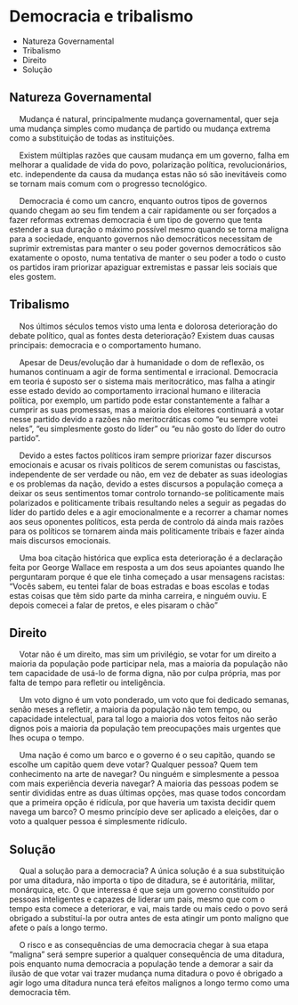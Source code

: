 # Democracia e tribalismo 

* Natureza Governamental
* Tribalismo
* Direito
* Solução


## Natureza Governamental 
&emsp; Mudança é natural, principalmente mudança governamental, quer seja uma mudança simples como mudança de partido ou mudança extrema como a substituição de todas as instituições. 

&emsp; Existem múltiplas razões que causam mudança em um governo, falha em melhorar a qualidade de vida do povo, polarização política, revolucionários, etc. independente da causa da mudança estas não só são inevitáveis como se tornam mais comum com o progresso tecnológico. 

&emsp; Democracia é como um cancro, enquanto outros tipos de governos quando chegam ao seu fim tendem a cair rapidamente ou ser forçados a fazer reformas extremas democracia é um tipo de governo que tenta estender a sua duração o máximo possível mesmo quando se torna maligna para a sociedade, enquanto governos não democráticos necessitam de suprimir extremistas para manter o seu poder governos democráticos são exatamente o oposto, numa tentativa de manter o seu poder a todo o custo os partidos iram priorizar apaziguar extremistas e passar leis sociais que eles gostem. 

## Tribalismo 
&emsp; Nos últimos séculos temos visto uma lenta e dolorosa deterioração do debate político, qual as fontes desta deterioração? Existem duas causas principais: democracia e o comportamento humano. 

&emsp; Apesar de Deus/evolução dar à humanidade o dom de reflexão, os humanos continuam a agir de forma sentimental e irracional. Democracia em teoria é suposto ser o sistema mais meritocrático, mas falha a atingir esse estado devido ao comportamento irracional humano e iliteracia política, por exemplo, um partido pode estar constantemente a falhar a cumprir as suas promessas, mas a maioria dos eleitores continuará a votar nesse partido devido a razões não meritocráticas como “eu sempre votei neles”, “eu simplesmente gosto do líder” ou “eu não gosto do líder do outro partido”. 

&emsp; Devido a estes factos políticos iram sempre priorizar fazer discursos emocionais e acusar os rivais políticos de serem comunistas ou fascistas, independente de ser verdade ou não, em vez de debater as suas ideologias e os problemas da nação, devido a estes discursos a população começa a deixar os seus sentimentos tomar controlo tornando-se politicamente mais polarizados e politicamente tribais resultando neles a seguir as pegadas do líder do partido deles e a agir emocionalmente e a recorrer a chamar nomes aos seus oponentes políticos, esta perda de controlo dá ainda mais razões para os políticos se tornarem ainda mais politicamente tribais e fazer ainda mais discursos emocionais. 

&emsp; Uma boa citação histórica que explica esta deterioração é a declaração feita por George Wallace em resposta a um dos seus apoiantes quando lhe perguntaram porque é que ele tinha começado a usar mensagens racistas: “Vocês sabem, eu tentei falar de boas estradas e boas escolas e todas estas coisas que têm sido parte da minha carreira, e ninguém ouviu. E depois comecei a falar de pretos, e eles pisaram o chão” 

## Direito 
&emsp; Votar não é um direito, mas sim um privilégio, se votar for um direito a maioria da população pode participar nela, mas a maioria da população não tem capacidade de usá-lo de forma digna, não por culpa própria, mas por falta de tempo para refletir ou inteligência. 

&emsp; Um voto digno é um voto ponderado, um voto que foi dedicado semanas, senão meses a refletir, a maioria da população não tem tempo, ou capacidade intelectual, para tal logo a maioria dos votos feitos não serão dignos pois a maioria da população tem preocupações mais urgentes que lhes ocupa o tempo. 

&emsp; Uma nação é como um barco e o governo é o seu capitão, quando se escolhe um capitão quem deve votar? Qualquer pessoa? Quem tem conhecimento na arte de navegar? Ou ninguém e simplesmente a pessoa com mais experiência deveria navegar? A maioria das pessoas podem se sentir divididas entre as duas últimas opções, mas quase todos concordam que a primeira opção é ridícula, por que haveria um taxista decidir quem navega um barco? O mesmo princípio deve ser aplicado a eleições, dar o voto a qualquer pessoa é simplesmente ridículo. 

## Solução 

&emsp; Qual a solução para a democracia? A única solução é a sua substituição por uma ditadura, não importa o tipo de ditadura, se é autoritária, militar, monárquica, etc. O que interessa é que seja um governo constituído por pessoas inteligentes e capazes de liderar um país, mesmo que com o tempo esta comece a deteriorar, e vai, mais tarde ou mais cedo o povo será obrigado a substituí-la por outra antes de esta atingir um ponto maligno que afete o país a longo termo.

&emsp; O risco e as consequências de uma democracia chegar à sua etapa “maligna” será sempre superior a qualquer consequência de uma ditadura, pois enquanto numa democracia a população tende a demorar a sair da ilusão de que votar vai trazer mudança numa ditadura o povo é obrigado a agir logo uma ditadura nunca terá efeitos malignos a longo termo como uma democracia têm. 

